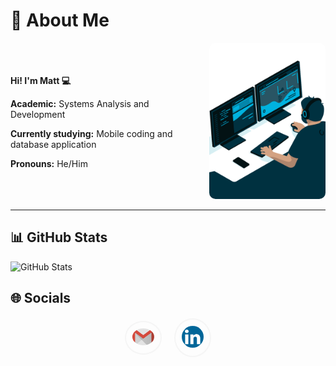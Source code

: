 # 👋 About Me

<div style="display: flex; justify-content: space-between; align-items: center; gap: 20px;">
    <!-- Text Content -->
    <div style="flex-grow: 1;">
        <p><strong>Hi! I'm Matt 💻</strong></p>
        <p><strong>Academic:</strong> Systems Analysis and Development</p>
        <p><strong>Currently studying:</strong> Mobile coding and database application</p>
        <p><strong>Pronouns:</strong> He/Him</p>
    </div>
    <!-- GIF -->
    <div>
        <img 
            src="./gif/code.gif" 
            alt="Coding GIF" 
            width="250" 
            height="250"
            style="border-radius: 10px; object-fit: cover;"
        />
    </div>
</div>

---

## 📊 GitHub Stats

<img 
    height="180em" 
    src="https://github-readme-stats.vercel.app/api?username=harutetsuh&rank_icon=github&theme=dracula" 
    alt="GitHub Stats"
/>

## 🌐 Socials

<div style="display: flex; gap: 20px; align-items: center; justify-content: center; margin-top: 20px;">
    <!-- Social Icons -->
    <a href="mailto:mtelles422@gmail.com" style="text-decoration: none; border: 2px solid #f5f5f5; padding: 10px; border-radius: 50%; transition: all 0.3s ease;">
        <img 
            src="./svg/gmail.svg" 
            alt="Gmail" 
            width="35"
            style="border-radius: 50%; transition: transform 0.3s ease;"/>
    </a>
    <a href="https://www.linkedin.com/in/mtell-es/" style="text-decoration: none; border: 2px solid #f5f5f5; padding: 10px; border-radius: 50%; transition: all 0.3s ease;">
        <img 
            src="./svg/linkedin.svg" 
            alt="LinkedIn" 
            width="35"
            style="border-radius: 50%; transition: transform 0.3s ease;"/>
    </a>
</div>
